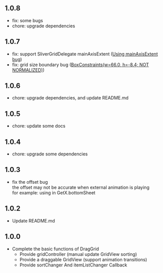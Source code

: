 ## 1.0.8

- fix: some bugs
- chore: upgrade dependencies

## 1.0.7

- fix: support SliverGridDelegate mainAxisExtent ([Using mainAxisExtent bug](https://github.com/flutter-library-provider/DragGrid/issues/3))
- fix: grid size boundary bug ([BoxConstraints(w=66.0, h=-8.4; NOT NORMALIZED)](https://github.com/flutter-library-provider/DragGrid/issues/2))

## 1.0.6

- chore: upgrade dependencies, and update README.md

## 1.0.5

- chore: update some docs

## 1.0.4

- chore: upgrade some dependencies

## 1.0.3

- fix the offset bug  
  the offset may not be accurate when external animation is playing  
  for example: using in GetX.bottomSheet

## 1.0.2

- Update README.md

## 1.0.0

- Complete the basic functions of DragGrid
  - Provide gridController (manual update GridView sorting)
  - Provide a draggable GridView (support animation transitions)
  - Provide sortChanger And itemListChanger Callback
